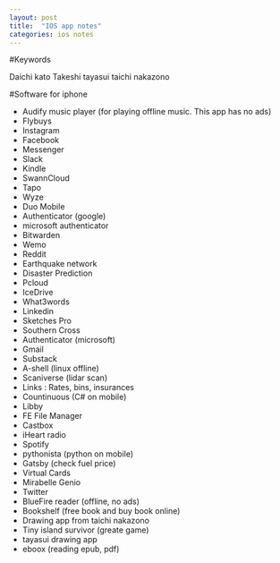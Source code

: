 ```yaml
---
layout: post
title:  "IOS app notes"
categories: ios notes
---
```


#Keywords

Daichi kato
Takeshi
tayasui
taichi nakazono

#Software for iphone
- Audify music player (for playing offline music. This app has no ads)
- Flybuys
- Instagram
- Facebook
- Messenger
- Slack
- Kindle
- SwannCloud
- Tapo
- Wyze
- Duo Mobile
- Authenticator (google)
- microsoft authenticator
- Bitwarden
- Wemo
- Reddit
- Earthquake network
- Disaster Prediction
- Pcloud
- IceDrive
- What3words
- Linkedin
- Sketches Pro
- Southern Cross
- Authenticator (microsoft)
- Gmail
- Substack
- A-shell (linux offline)
- Scaniverse (lidar scan)
- Links : Rates, bins, insurances
- Countinuous (C# on mobile)
- Libby
- FE File Manager
- Castbox
- iHeart radio
- Spotify
- pythonista (python on mobile)
- Gatsby (check fuel price)
- Virtual Cards
- Mirabelle Genio
- Twitter
- BlueFire reader (offline, no ads)
- Bookshelf (free book and buy book online)
- Drawing app from taichi nakazono
- Tiny island survivor (greate game)
- tayasui drawing app
- eboox (reading epub, pdf)
